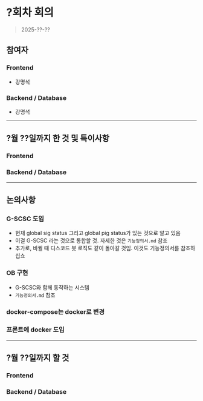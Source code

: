 # ?회차 회의  
> 2025-??-??

## 참여자

### Frontend
- 강명석  

### Backend / Database
- 강명석  

---

## ?월 ??일까지 한 것 및 특이사항

### Frontend

### Backend / Database

---

## 논의사항

### G-SCSC 도입

- 현재 global sig status 그리고 global pig status가 있는 것으로 알고 있음
- 이걸 G-SCSC 라는 것으로 통합할 것. 자세한 것은 `기능정의서.md` 참조
- 추가로, 바뀔 때 디스코드 봇 로직도 같이 돌아갈 것임. 이것도 기능정의서를 참조하십쇼

### OB 구현  

- G-SCSC와 함께 동작하는 시스템
- `기능정의서.md` 참조  

### docker-compose는 docker로 변경  

### 프론트에 docker 도입  

---

## ?월 ??일까지 할 것

### Frontend  

### Backend / Database
